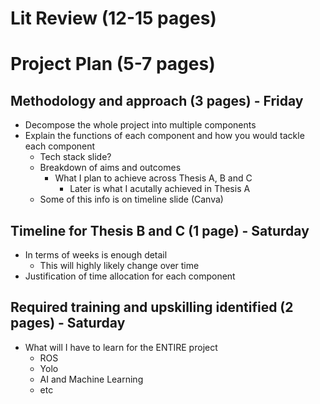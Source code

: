 # Lit Review (12-15 pages)

<!-- ## Brief background (2 pages) - Wednesday
- history
- contextualise importance
    - revolutionises daily living, will set new standards for accessibility
    - free up time (ask chatgpt for a list of benefits/how can smart home technologies revolutionise) 
    - if going through history, ensure that it is in reference to the importance of the smarthome, or parallels in significance -->

<!-- ## Summary of existing literature (6-8 pages) - Half Wednesday / Half Thursday
- Smart Environment
- Robotics
- Person tracking
- 3D tracking
- Behaviour monitoring
- ROS - outline and relevance
- Theory and principles behind it, not description -->

<!-- ## Literature gaps (3 pages) - Half Wednesday / Half Thursday
lack of computer vision used in homes and home automation
using AI for people tracking, gesture recogniction and behavioural predictive automation - lack of proper foundational knowledge, further innovate -->

<!-- ## Problem statement (1 page) - Friday
based on literature gaps
summary of what you aim to do and investigate

## Aims and outcomes (1 page) - Friday
check canva or notes -->

# Project Plan (5-7 pages)

## Methodology and approach (3 pages) - Friday
- Decompose the whole project into multiple components
- Explain the functions of each component and how you would tackle each component
    - Tech stack slide?
    - Breakdown of aims and outcomes
        - What I plan to achieve across Thesis A, B and C
            - Later is what I acutally achieved in Thesis A
    - Some of this info is on timeline slide (Canva)

## Timeline for Thesis B and C (1 page) - Saturday
- In terms of weeks is enough detail
    - This will highly likely change over time
- Justification of time allocation for each component

## Required training and upskilling identified (2 pages) - Saturday
- What will I have to learn for the ENTIRE project
    - ROS
    - Yolo
    - AI and Machine Learning
    - etc

<!-- # Project Dependent Preparations (1-2 pages)

## Can the student achieve the aims in the timeline for Thesis B and Thesis C? What progress has been made already? (1-2 pages) - Saturday
- Progress
- Roadblocks
- Tech Stack
- Images of demo
- Explaining how demo and tests prove viability of project
    - Able to take 3D camera input and control devices

- Project specific, but may include
    - Evidence of some upskilling (new programming languages, software, tools, project-specific knowledge required before taking Thesis Ba)
    - Preliminary results  -->

<!-- # Document Presentation - Saturday
- Report structure and layout
- English skills – spelling, grammar
- Figures
- Clarity of writing
- Citations consistent and correctly formatted -->